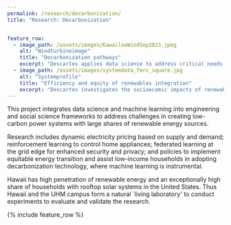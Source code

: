 ```yaml
---
permalink: /research/decarbonization/
title: "Research: Decarbonization"


feature_row:
  - image_path: /assets/images/KawailoaWindSep2023.jpeg
    alt: "Windturbineimage"
    title: "Decarbonization pathways"
    excerpt: "Descartes applies data science to address critical needs in the pathway to decarbonization."
  - image_path: /assets/images/systemdata_ferc_square.jpg
    alt: "Systemprofile"
    title: "Efficiency and equity of renewables integration"
    excerpt: "Descartes investigates the socioecomic impacts of renewables integration."
---
```



 This project integrates data science and machine learning into engineering and social science frameworks to address challenges in creating low-carbon power systems with large shares of renewable energy sources.   
 
Research includes dynamic electricity pricing based on supply and demand; reinforcement learning to control home appliances; federated learning at the grid edge for enhanced security and privacy; and policies to implement equitable energy transition and assist low-income households in adopting decarbonization technology, where machine learning is instrumental. 

Hawaii has high penetration of renewable energy and an exceptionally high share of households with rooftop solar systems in the United States. Thus Hawaii  and the UHM campus form a natural `living laboratory' to conduct experiments to evaluate and validate the research.


{% include feature_row %}
